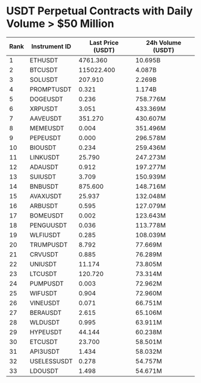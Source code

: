 # USDT Perpetual Contracts with Daily Volume > $50 Million

| Rank | Instrument ID | Last Price (USDT) | 24h Volume (USDT) |
|------|---------------|-------------------|-------------------|
| 1 | ETHUSDT | 4761.360 | 10.695B |
| 2 | BTCUSDT | 115022.400 | 4.087B |
| 3 | SOLUSDT | 207.910 | 2.269B |
| 4 | PROMPTUSDT | 0.321 | 1.174B |
| 5 | DOGEUSDT | 0.236 | 758.776M |
| 6 | XRPUSDT | 3.051 | 433.369M |
| 7 | AAVEUSDT | 351.270 | 430.607M |
| 8 | MEMEUSDT | 0.004 | 351.496M |
| 9 | PEPEUSDT | 0.000 | 296.578M |
| 10 | BIOUSDT | 0.234 | 259.436M |
| 11 | LINKUSDT | 25.790 | 247.273M |
| 12 | ADAUSDT | 0.912 | 197.277M |
| 13 | SUIUSDT | 3.709 | 150.939M |
| 14 | BNBUSDT | 875.600 | 148.716M |
| 15 | AVAXUSDT | 25.937 | 132.048M |
| 16 | ARBUSDT | 0.595 | 127.079M |
| 17 | BOMEUSDT | 0.002 | 123.643M |
| 18 | PENGUUSDT | 0.036 | 113.778M |
| 19 | WLFIUSDT | 0.285 | 108.039M |
| 20 | TRUMPUSDT | 8.792 | 77.669M |
| 21 | CRVUSDT | 0.885 | 76.289M |
| 22 | UNIUSDT | 11.174 | 73.805M |
| 23 | LTCUSDT | 120.720 | 73.314M |
| 24 | PUMPUSDT | 0.003 | 72.962M |
| 25 | WIFUSDT | 0.904 | 72.960M |
| 26 | VINEUSDT | 0.071 | 66.751M |
| 27 | BERAUSDT | 2.615 | 65.106M |
| 28 | WLDUSDT | 0.995 | 63.911M |
| 29 | HYPEUSDT | 44.144 | 60.238M |
| 30 | ETCUSDT | 23.700 | 58.501M |
| 31 | API3USDT | 1.434 | 58.032M |
| 32 | USELESSUSDT | 0.278 | 54.757M |
| 33 | LDOUSDT | 1.498 | 54.671M |
